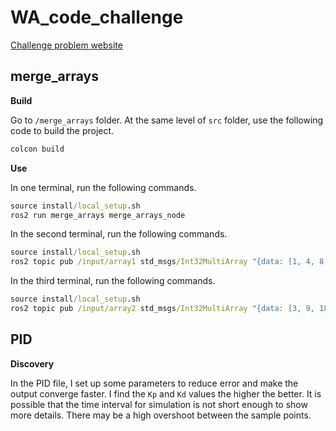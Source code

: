 # WA_code_challenge

[Challenge problem website](https://github.com/WisconsinAutonomous/CodingChallenges)

## merge_arrays

**Build**

Go to `/merge_arrays` folder. At the same level of `src` folder, use the following code to build the project.

```cmd
colcon build
```

**Use**

In one terminal, run the following commands.

```cmd
source install/local_setup.sh
ros2 run merge_arrays merge_arrays_node
```

In the second terminal, run the following commands.

```cmd
source install/local_setup.sh
ros2 topic pub /input/array1 std_msgs/Int32MultiArray "{data: [1, 4, 8, 12, 26]}"
```

In the third terminal, run the following commands.

```cmd
source install/local_setup.sh
ros2 topic pub /input/array2 std_msgs/Int32MultiArray "{data: [3, 9, 18, 20, 30]}"
```

## PID

**Discovery**

In the PID file, I set up some parameters to reduce error and make the output converge faster. I find the `Kp` and `Kd` values the higher the better. It is possible that the time interval for simulation is not short enough to show more details. There may be a high overshoot between the sample points.